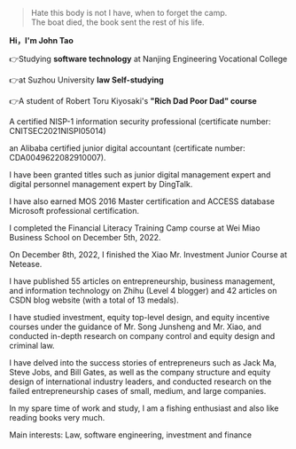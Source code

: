 > Hate this body is not I have, when to forget the camp.<br>
> The boat died, the book sent the rest of his life. 

**Hi，I'm John Tao** 

👉Studying **software technology** at Nanjing Engineering Vocational College 

👉at Suzhou University **law Self-studying** 

👉A student of Robert Toru Kiyosaki's **"Rich Dad Poor Dad" course**

A certified NISP-1 information security professional (certificate number: CNITSEC2021NISPⅠ05014) 

an Alibaba certified junior digital accountant (certificate number: CDA0049622082910007). 

I have been granted titles such as junior digital management expert and digital personnel management expert by DingTalk. 

I have also earned MOS 2016 Master certification and ACCESS database Microsoft professional certification. 

I completed the Financial Literacy Training Camp course at Wei Miao Business School on December 5th, 2022. 

On December 8th, 2022, I finished the Xiao Mr. Investment Junior Course at Netease. 

I have published 55 articles on entrepreneurship, business management, and information technology on Zhihu (Level 4 blogger) and 42 articles on CSDN blog website (with a total of 13 medals).

I have studied investment, equity top-level design, and equity incentive courses under the guidance of Mr. Song Junsheng and Mr. Xiao, and conducted in-depth research on company control and equity design and criminal law. 

I have delved into the success stories of entrepreneurs such as Jack Ma, Steve Jobs, and Bill Gates, as well as the company structure and equity design of international industry leaders, and conducted research on the failed entrepreneurship cases of small, medium, and large companies. 

In my spare time of work and study, I am a fishing enthusiast and also like reading books very much. 

Main interests: Law, software engineering, investment and finance
